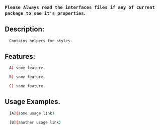 ### `Please Always read the interfaces files if any of current package to see it's properties`.

## Description:

```sh
  Contains helpers for styles.
```

## Features:

```sh
  A) some feature.

  B) some feature.

  C) some feature.
```

## Usage Examples.

```sh
  [A](some usage link)

  [B](another usage link)
```
